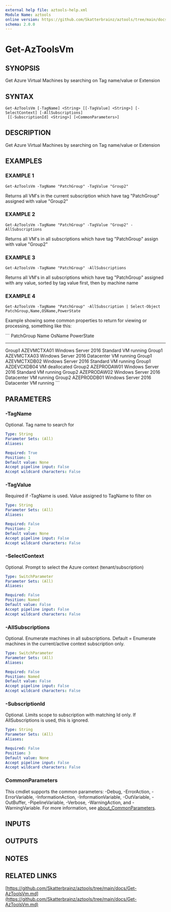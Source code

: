 ```yaml
---
external help file: aztools-help.xml
Module Name: aztools
online version: https://github.com/Skatterbrainz/aztools/tree/main/docs/Get-AzToolsVm.md
schema: 2.0.0
---
```


# Get-AzToolsVm

## SYNOPSIS
Get Azure Virtual Machines by searching on Tag name/value or Extension

## SYNTAX

```
Get-AzToolsVm [-TagName] <String> [[-TagValue] <String>] [-SelectContext] [-AllSubscriptions]
 [[-SubscriptionId] <String>] [<CommonParameters>]
```

## DESCRIPTION
Get Azure Virtual Machines by searching on Tag name/value or Extension

## EXAMPLES

### EXAMPLE 1
```
Get-AzToolsVm -TagName "PatchGroup" -TagValue "Group2"
```

Returns all VM's in the current subscription which have tag "PatchGroup" assigned with value "Group2"

### EXAMPLE 2
```
Get-AzToolsVm -TagName "PatchGroup" -TagValue "Group2" -AllSubscriptions
```

Returns all VM's in all subscriptions which have tag "PatchGroup" assign with value "Group2"

### EXAMPLE 3
```
Get-AzToolsVm -TagName "PatchGroup" -AllSubscriptions
```

Returns all VM's in all subscriptions which have tag "PatchGroup" assigned with any value,
sorted by tag value first, then by machine name

### EXAMPLE 4
```
Get-AzToolsVm -TagName "PatchGroup" -AllSubscription | Select-Object PatchGroup,Name,OSName,PowerState
```

Example showing some common properties to return for viewing or processing, something like this:

\`\`\`
PatchGroup Name               OsName                                       PowerState
---------- ----               ------                                       ----------
Group1     AZEVMCTXA01        Windows Server 2016 Standard                 VM running
Group1     AZEVMCTXA03        Windows Server 2016 Datacenter               VM running
Group1     AZEVMCTXDB02       Windows Server 2016 Standard                 VM running
Group1     AZDEVCXDB04                                                     VM deallocated
Group2     AZEPRODAW01        Windows Server 2016 Standard                 VM running
Group2     AZEPRODAW02        Windows Server 2016 Datacenter               VM running
Group2     AZEPRODDB01        Windows Server 2016 Datacenter               VM running
\`\`\`

## PARAMETERS

### -TagName
Optional.
Tag name to search for

```yaml
Type: String
Parameter Sets: (All)
Aliases:

Required: True
Position: 1
Default value: None
Accept pipeline input: False
Accept wildcard characters: False
```

### -TagValue
Required if -TagName is used.
Value assigned to TagName to filter on

```yaml
Type: String
Parameter Sets: (All)
Aliases:

Required: False
Position: 2
Default value: None
Accept pipeline input: False
Accept wildcard characters: False
```

### -SelectContext
Optional.
Prompt to select the Azure context (tenant/subscription)

```yaml
Type: SwitchParameter
Parameter Sets: (All)
Aliases:

Required: False
Position: Named
Default value: False
Accept pipeline input: False
Accept wildcard characters: False
```

### -AllSubscriptions
Optional.
Enumerate machines in all subscriptions.
Default = Enumerate machines in the current/active context subscription only.

```yaml
Type: SwitchParameter
Parameter Sets: (All)
Aliases:

Required: False
Position: Named
Default value: False
Accept pipeline input: False
Accept wildcard characters: False
```

### -SubscriptionId
Optional.
Limits scope to subscription with matching Id only.
If AllSubscriptions is used, this is ignored.

```yaml
Type: String
Parameter Sets: (All)
Aliases:

Required: False
Position: 3
Default value: None
Accept pipeline input: False
Accept wildcard characters: False
```

### CommonParameters
This cmdlet supports the common parameters: -Debug, -ErrorAction, -ErrorVariable, -InformationAction, -InformationVariable, -OutVariable, -OutBuffer, -PipelineVariable, -Verbose, -WarningAction, and -WarningVariable. For more information, see [about_CommonParameters](http://go.microsoft.com/fwlink/?LinkID=113216).

## INPUTS

## OUTPUTS

## NOTES

## RELATED LINKS

[https://github.com/Skatterbrainz/aztools/tree/main/docs/Get-AzToolsVm.md](https://github.com/Skatterbrainz/aztools/tree/main/docs/Get-AzToolsVm.md)

